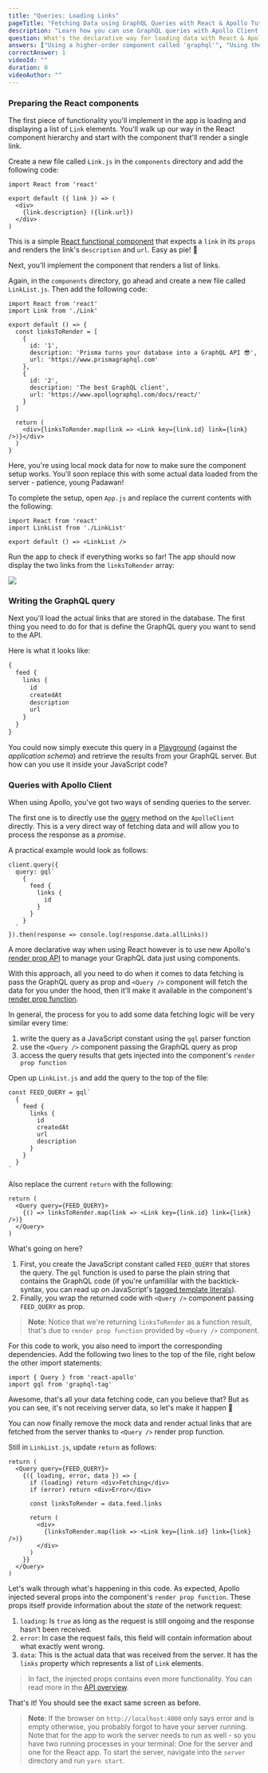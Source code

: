 ```yaml
---
title: "Queries: Loading Links"
pageTitle: "Fetching Data using GraphQL Queries with React & Apollo Tutorial"
description: "Learn how you can use GraphQL queries with Apollo Client to load data from a server and display it in your React components."
question: What's the declarative way for loading data with React & Apollo?
answers: ["Using a higher-order component called 'graphql'", "Using the '<Query />' component and passing GraphQL query as prop", "Using 'fetch' and putting the query in the body of the request", "Using XMLHTTPRequest and putting the query in the body of the request"]
correctAnswer: 1
videoId: ""
duration: 0		
videoAuthor: ""
---
```


### Preparing the React components

The first piece of functionality you'll implement in the app is loading and displaying a list of `Link` elements. You'll walk up our way in the React component hierarchy and start with the component that'll render a single link.

<Instruction>

Create a new file called `Link.js` in the `components` directory and add the following code:

```js(path=".../hackernews-react-apollo/src/components/Link.js")
import React from 'react'

export default ({ link }) => (
  <div>
    {link.description} ({link.url})
  </div>
)
```

</Instruction>

This is a simple [React functional component](https://reactjs.org/docs/components-and-props.html#functional-and-class-components) that expects a `link` in its `props` and renders the link's `description` and `url`. Easy as pie! 🍰

Next, you'll implement the component that renders a list of links.

<Instruction>

Again, in the `components` directory, go ahead and create a new file called `LinkList.js`. Then add the following code:

```js(path=".../hackernews-react-apollo/src/components/LinkList.js")
import React from 'react'
import Link from './Link'

export default () => {
  const linksToRender = [
    {
      id: '1',
      description: 'Prisma turns your database into a GraphQL API 😎',
      url: 'https://www.prismagraphql.com'
    },
    {
      id: '2',
      description: 'The best GraphQL client',
      url: 'https://www.apollographql.com/docs/react/'
    }
  ]

  return (
    <div>{linksToRender.map(link => <Link key={link.id} link={link} />)}</div>
  )
}
```

</Instruction>

Here, you're using local mock data for now to make sure the component setup works. You'll soon replace this with some actual data loaded from the server - patience, young Padawan!

<Instruction>

To complete the setup, open `App.js` and replace the current contents with the following:

```js(path=".../hackernews-react-apollo/src/components/App.js")
import React from 'react'
import LinkList from './LinkList'

export default () => <LinkList />
```

</Instruction>

Run the app to check if everything works so far! The app should now display the two links from the `linksToRender` array:

![](https://imgur.com/VJzRyjq.png)

### Writing the GraphQL query

Next you'll load the actual links that are stored in the database. The first thing you need to do for that is define the GraphQL query you want to send to the API.

Here is what it looks like:

```graphql
{
  feed {
    links {
      id
      createdAt
      description
      url
    }
  }
}
```

You could now simply execute this query in a [Playground](https://www.prisma.io/docs/graphql-ecosystem/graphql-playground/overview-chaha125ho) (against the _application schema_) and retrieve the results from your GraphQL server. But how can you use it inside your JavaScript code?

### Queries with Apollo Client

When using Apollo, you've got two ways of sending queries to the server.

The first one is to directly use the [query](https://www.apollographql.com/docs/react/api/apollo-client.html#ApolloClient.query) method on the `ApolloClient` directly. This is a very direct way of fetching data and will allow you to process the response as a _promise_.

A practical example would look as follows:

```js(nocopy)
client.query({
  query: gql`
    {
      feed {
        links {
          id
        }
      }
    }
  `
}).then(response => console.log(response.data.allLinks))
```

A more declarative way when using React however is to use new Apollo's [render prop API](https://dev-blog.apollodata.com/introducing-react-apollo-2-1-c837cc23d926) to manage your GraphQL data just using components.

With this approach, all you need to do when it comes to data fetching is pass the GraphQL query as prop and `<Query />` component will fetch the data for you under the hood, then it'll make it available in the component's [render prop function](https://reactjs.org/docs/render-props.html).

In general, the process for you to add some data fetching logic will be very similar every time:

1. write the query as a JavaScript constant using the `gql` parser function
1. use the `<Query />` component passing the GraphQL query as prop
1. access the query results that gets injected into the component's `render prop function`

<Instruction>

Open up `LinkList.js` and add the query to the top of the file:

```js(path=".../hackernews-react-apollo/src/components/LinkList.js")
const FEED_QUERY = gql`
  {
    feed {
      links {
        id
        createdAt
        url
        description
      }
    }
  }
`
```

</Instruction>
<Instruction>

Also replace the current `return` with the following:

```js(path=".../hackernews-react-apollo/src/components/LinkList.js")
return (
  <Query query={FEED_QUERY}>
    {() => linksToRender.map(link => <Link key={link.id} link={link} />)}
  </Query>
)
```

</Instruction>

What's going on here?

1. First, you create the JavaScript constant called `FEED_QUERY` that stores the query. The `gql` function is used to parse the plain string that contains the GraphQL code (if you're unfamililar with the backtick-syntax, you can read up on JavaScript's [tagged template literals](http://wesbos.com/tagged-template-literals/)).
1. Finally, you wrap the returned code with `<Query />` component passing `FEED_QUERY` as prop. 

> **Note**: Notice that we're returning `linksToRender` as a function result, that's due to `render prop function` provided by `<Query />` component.

<Instruction>

For this code to work, you also need to import the corresponding dependencies. Add the following two lines to the top of the file, right below the other import statements:

```js(path=".../hackernews-react-apollo/src/components/LinkList.js")
import { Query } from 'react-apollo'
import gql from 'graphql-tag'
```

</Instruction>

Awesome, that's all your data fetching code, can you believe that? But as you can see, it's not receiving server data, so let's make it happen 🤩

You can now finally remove the mock data and render actual links that are fetched from the server thanks to `<Query />` render prop function.

<Instruction>

Still in `LinkList.js`, update `return` as follows:

```js{4,5,7}(path=".../hackernews-react-apollo/src/components/LinkList.js")
return (
  <Query query={FEED_QUERY}>
    {({ loading, error, data }) => {
      if (loading) return <div>Fetching</div>
      if (error) return <div>Error</div>

      const linksToRender = data.feed.links

      return (
        <div>
          {linksToRender.map(link => <Link key={link.id} link={link} />)}
        </div>
      )
    }}
  </Query>
)
```

</Instruction>

Let's walk through what's happening in this code. As expected, Apollo injected several props into the component's `render prop function`. These props itself provide information about the _state_ of the network request:

1. `loading`: Is `true` as long as the request is still ongoing and the response hasn't been received.
1. `error`: In case the request fails, this field will contain information about what exactly went wrong.
1. `data`: This is the actual data that was received from the server. It has the `links` property which represents a list of `Link` elements.

> In fact, the injected props contains even more functionality. You can read more in the [API overview](https://www.apollographql.com/docs/react/essentials/queries.html#render-prop).

That's it! You should see the exact same screen as before.

> **Note**: If the browser on `http://localhost:4000` only says error and is empty otherwise, you probably forgot to have your server running. Note that for the app to work the server needs to run as well - so you have two running processes in your terminal: One for the server and one for the React app. To start the server, navigate into the `server` directory and run `yarn start`.

